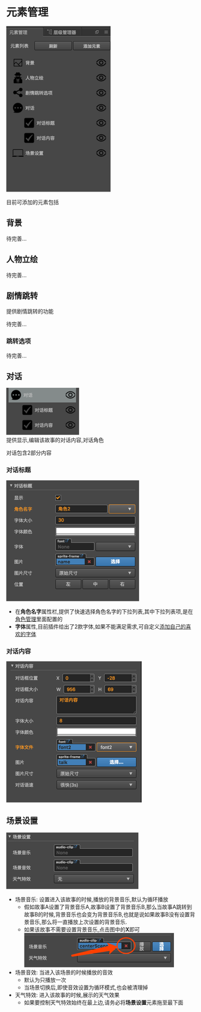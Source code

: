 # 元素管理
![](../../../assets/e1bfc56e.png)

目前可添加的元素包括
## 背景
待完善...

## 人物立绘
待完善...

## 剧情跳转
提供剧情跳转的功能 

待完善...

### 跳转选项
待完善...

## 对话
![](../../../assets/9251f386.png)   
提供显示,编辑该故事的对话内容,对话角色  

对话包含2部分内容 
### 对话标题
![](../../../assets/5ba6a37c.png)
  
- 在**角色名字**属性栏,提供了快速选择角色名字的下拉列表,其中下拉列表项,是在[角色管理](role-mgr.md)里面配置的
- **字体**属性,目前插件给出了2款字体,如果不能满足需求,可自定义[添加自己的喜欢的字体](../issue/index.md#如何添加自定义的字体)

### 对话内容
![](../../../assets/9e3a31f3.png)  

## 场景设置
![](../../../assets/ffa76ef9.png)
- 场景音乐: 设置进入该故事的时候,播放的背景音乐,默认为循环播放
    - 假如故事A设置了背景音乐A,故事B设置了背景音乐B,那么当故事A跳转到故事B的时候,背景音乐也会变为背景音乐B,也就是说如果故事B没有设置背景音乐,那么将一直播放上次设置的背景音乐.
    - 如果该故事不需要设置背景音乐,点击图中的**X**即可
    ![](../../../assets/7a050fac.png)
- 场景音效: 当进入该场景的时候播放的音效
    - 默认为只播放一次
    - 当场景切换后,即使音效设置为循环模式,也会被清理掉    
- 天气特效: 进入该故事的时候,展示的天气效果
    - 如果要控制天气特效始终在最上边,请务必将**场景设置**元素拖至最下面

